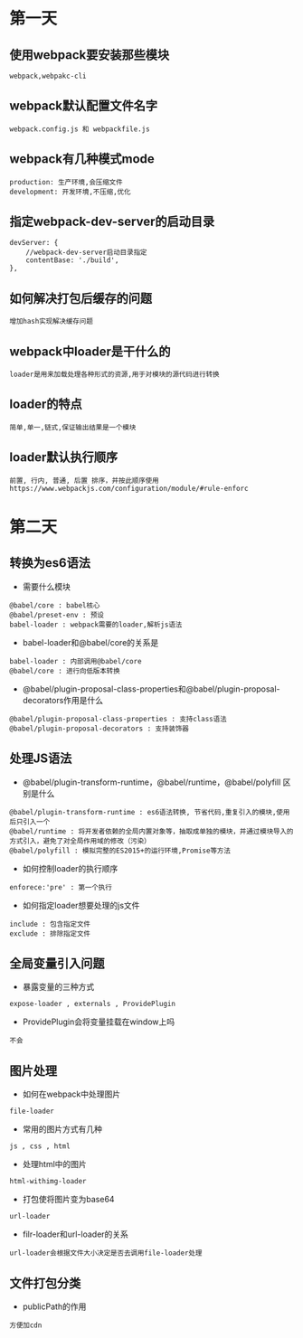 # 第一天

## 使用webpack要安装那些模块
```
webpack,webpakc-cli
```

## webpack默认配置文件名字
```
webpack.config.js 和 webpackfile.js
```

## webpack有几种模式mode
```
production: 生产环境,会压缩文件
development: 开发环境,不压缩,优化
```

## 指定webpack-dev-server的启动目录
```
devServer: {
    //webpack-dev-server启动目录指定
    contentBase: './build',
},
```

## 如何解决打包后缓存的问题
```
增加hash实现解决缓存问题
```

## webpack中loader是干什么的
```
loader是用来加载处理各种形式的资源,用于对模块的源代码进行转换
```
 
## loader的特点
```
简单,单一,链式,保证输出结果是一个模块
```

## loader默认执行顺序
```
前置, 行内, 普通, 后置 排序，并按此顺序使用
https://www.webpackjs.com/configuration/module/#rule-enforc
```






# 第二天

## 转换为es6语法 
* 需要什么模块
```
@babel/core : babel核心  
@babel/preset-env : 预设 
babel-loader : webpack需要的loader,解析js语法
```
* babel-loader和@babel/core的关系是
```
babel-loader : 内部调用@babel/core
@babel/core : 进行向低版本转换
```
* @babel/plugin-proposal-class-properties和@babel/plugin-proposal-decorators作用是什么
```
@babel/plugin-proposal-class-properties : 支持class语法
@babel/plugin-proposal-decorators : 支持装饰器
```

##  处理JS语法
* @babel/plugin-transform-runtime，@babel/runtime，@babel/polyfill 区别是什么
```
@babel/plugin-transform-runtime : es6语法转换, 节省代码,重复引入的模块,使用后只引入一个
@babel/runtime : 将开发者依赖的全局内置对象等，抽取成单独的模块，并通过模块导入的方式引入，避免了对全局作用域的修改（污染）
@babel/polyfill : 模拟完整的ES2015+的运行环境,Promise等方法
```
* 如何控制loader的执行顺序
```
enforece:'pre' : 第一个执行
```
* 如何指定loader想要处理的js文件
```
include : 包含指定文件
exclude : 排除指定文件
```

## 全局变量引入问题
* 暴露变量的三种方式
```
expose-loader , externals , ProvidePlugin
```
* ProvidePlugin会将变量挂载在window上吗
```
不会
```

##  图片处理
* 如何在webpack中处理图片
```
file-loader
```
* 常用的图片方式有几种
```
js , css , html    
```
* 处理html中的图片
```
html-withimg-loader
```
* 打包使将图片变为base64
```
url-loader
```
* filr-loader和url-loader的关系
```
url-loader会根据文件大小决定是否去调用file-loader处理
```

## 文件打包分类
* publicPath的作用
```
方便加cdn
```
